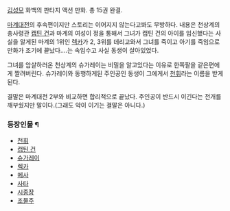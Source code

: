 [김성모](%EA%B9%80%EC%84%B1%EB%AA%A8.md) 화백의 판타지 액션 만화. 총 15권 완결.

[마계대전](%EB%A7%88%EA%B3%84%EB%8C%80%EC%A0%84.md)의 후속편이지만 스토리는 이어지지 않는다고봐도
무방하다. 내용은 천상계의 총사령관 [캡틴 건](%EC%BA%A1%ED%8B%B4%20%EA%B1%B4.md)과 마계의 여성이 정을
통해서 그녀가 캡틴 건의 아이를 임신했다는 사실을 알게된 마계의 1위인 [렉카](%EB%A0%89%EC%B9%B4.md)가 2, 3위를
데리고와서 그녀를 죽이고 아기를 죽임으로 만화가 조기에 끝났다....는 속임수고 사실 동생이 살아있었다.

그녀를 암살하러온 천상계의 슈가레이는 비밀을 알고있다는 이유로 한쪽팔을 같은편에게 짤려버린다. 슈가레이와 동행하게된 주인공인 동생이 그에게서
[천휘](%EC%B2%9C%ED%9C%98.md)라는 이름을 받게된다.

결말은 마계대전 2부와 비교하면 합리적으로 끝났다. 주인공이 반드시 이긴다는 전개를 깨부쉈지만 말이다.(그래도 악이 이기는 결말은 아니다.)  

### 등장인물 ¶

  * [천휘](%EC%B2%9C%ED%9C%98.md)
  * [캡틴 건](%EC%BA%A1%ED%8B%B4%20%EA%B1%B4.md)
  * [슈가레이](%EC%8A%88%EA%B0%80%EB%A0%88%EC%9D%B4.md)
  * [렉카](%EB%A0%89%EC%B9%B4.md)
  * [메사](%EB%A9%94%EC%82%AC.md)
  * [사타](%EC%82%AC%ED%83%80.md)
  * [시종장](%EC%8B%9C%EC%A2%85%EC%9E%A5.md)
  * [조물주](%EC%A1%B0%EB%AC%BC%EC%A3%BC.md)

